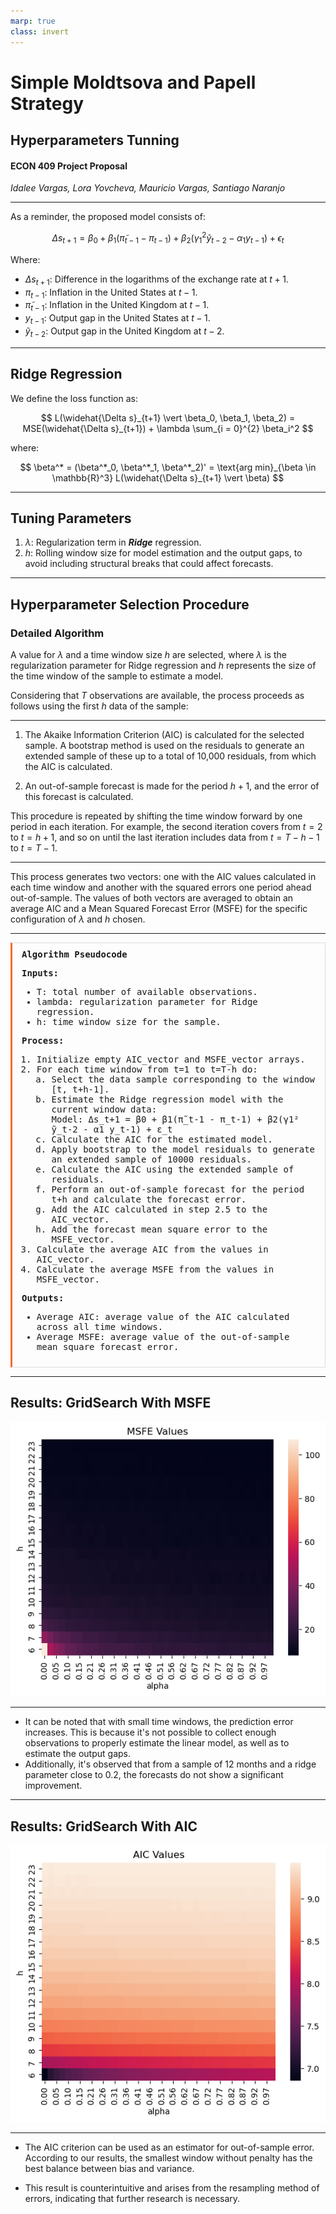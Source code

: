 ```yaml
---
marp: true
class: invert
---
```


# Simple Moldtsova and Papell Strategy
## Hyperparameters Tunning
#### ECON 409 Project Proposal

*Idalee Vargas, Lora Yovcheva, Mauricio Vargas, Santiago Naranjo*

---

As a reminder, the proposed model consists of:

$$
\Delta s_{t+1} = \beta_0 + 
    \beta_1(\tilde{\pi}_{t-1} - \pi_{t-1}) +
    \beta_2(\gamma_1^2 \tilde{y}_{t-2} - \alpha_1 y_{t-1}) +
    \epsilon_t
$$

Where:

- $\Delta s_{t+1}$: Difference in the logarithms of the exchange rate at $t+1$.
- $\pi_{t-1}$: Inflation in the United States at $t-1$.
- $\tilde{\pi}_{t-1}$: Inflation in the United Kingdom at $t-1$.
- $y_{t-1}$: Output gap in the United States at $t-1$.
- $\tilde{y}_{t-2}$: Output gap in the United Kingdom at $t-2$.

---

## Ridge Regression

We define the loss function as:

$$
L(\widehat{\Delta s}_{t+1} \vert \beta_0, \beta_1, \beta_2) = 
    MSE(\widehat{\Delta s}_{t+1}) + 
    \lambda \sum_{i = 0}^{2} \beta_i^2
$$

where:

$$
\beta^* = (\beta^*_0, \beta^*_1, \beta^*_2)' = 
\text{arg min}_{\beta \in \mathbb{R}^3} L(\widehat{\Delta s}_{t+1} \vert \beta)
$$

---

## Tuning Parameters

1. $\lambda$: Regularization term in ***Ridge*** regression.
2. $h$: Rolling window size for model estimation and the output gaps, to avoid including structural breaks that could affect forecasts.

---

## Hyperparameter Selection Procedure

### Detailed Algorithm

A value for $\lambda$ and a time window size $h$ are selected, where $\lambda$ is the regularization parameter for Ridge regression and $h$ represents the size of the time window of the sample to estimate a model.

Considering that $T$ observations are available, the process proceeds as follows using the first $h$ data of the sample:


---

1. The Akaike Information Criterion (AIC) is calculated for the selected sample. A bootstrap method is used on the residuals to generate an extended sample of these up to a total of 10,000 residuals, from which the AIC is calculated.

2. An out-of-sample forecast is made for the period $h+1$, and the error of this forecast is calculated.

This procedure is repeated by shifting the time window forward by one period in each iteration. For example, the second iteration covers from $t = 2$ to $t = h + 1$, and so on until the last iteration includes data from $t = T - h - 1$ to $t = T - 1$.


---

This process generates two vectors: one with the AIC values calculated in each time window and another with the squared errors one period ahead out-of-sample. The values of both vectors are averaged to obtain an average AIC and a Mean Squared Forecast Error (MSFE) for the specific configuration of $\lambda$ and $h$ chosen.


---

<div style="border: 1px solid #ddd; border-left: 3px solid #f36d33; padding: 10px 15px; font-family: monospace; font-size: 14px;">
    <div style="font-weight: bold">Algorithm Pseudocode</div>
    <p><strong>Inputs:</strong></p>
    <ul>
        <li>T: total number of available observations.</li>
        <li>lambda: regularization parameter for Ridge regression.</li>
        <li>h: time window size for the sample.</li>
    </ul>
    <p><strong>Process:</strong></p>
    <ol>
        <li>Initialize empty AIC_vector and MSFE_vector arrays.</li>
        <li>For each time window from t=1 to t=T-h do:
            <ol type="a">
                <li>Select the data sample corresponding to the window [t, t+h-1].</li>
                <li>Estimate the Ridge regression model with the current window data:
                    <br>Model: Δs_t+1 = β0 + β1(π̃_t-1 - π_t-1) + β2(γ1² ỹ_t-2 - α1 y_t-1) + ε_t</li>
                <li>Calculate the AIC for the estimated model.</li>
                <li>Apply bootstrap to the model residuals to generate an extended sample of 10000 residuals.</li>
                <li>Calculate the AIC using the extended sample of residuals.</li>
                <li>Perform an out-of-sample forecast for the period t+h and calculate the forecast error.</li>
                <li>Add the AIC calculated in step 2.5 to the AIC_vector.</li>
                <li>Add the forecast mean square error to the MSFE_vector.</li>
            </ol>
        </li>
        <li>Calculate the average AIC from the values in AIC_vector.</li>
        <li>Calculate the average MSFE from the values in MSFE_vector.</li>
    </ol>
    <p><strong>Outputs:</strong></p>
    <ul>
        <li>Average AIC: average value of the AIC calculated across all time windows.</li>
        <li>Average MSFE: average value of the out-of-sample mean square forecast error.</li>
    </ul>
</div>


---

## Results: GridSearch With MSFE

<div style="text-align: center;">
    <img src="img/msfe.png" style="max-width: 100%; height: auto;">
</div>

---

- It can be noted that with small time windows, the prediction error increases. This is because it's not possible to collect enough observations to properly estimate the linear model, as well as to estimate the output gaps.
- Additionally, it's observed that from a sample of 12 months and a ridge parameter close to 0.2, the forecasts do not show a significant improvement.


---

## Results: GridSearch With AIC

<div style="text-align: center;">
    <img src="img/aic.png" style="max-width: 100%; height: auto;">
</div>

---

- The AIC criterion can be used as an estimator for out-of-sample error. According to our results, the smallest window without penalty has the best balance between bias and variance.

- This result is counterintuitive and arises from the resampling method of errors, indicating that further research is necessary.
